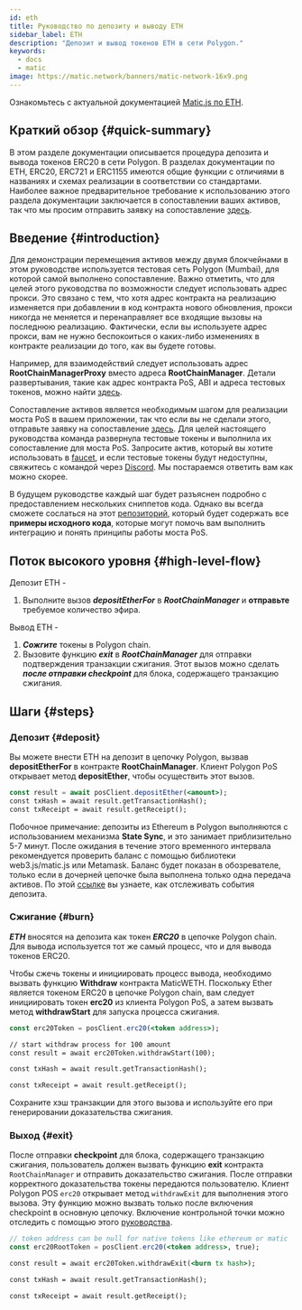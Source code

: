 ```yaml
---
id: eth
title: Руководство по депозиту и выводу ETH
sidebar_label: ETH
description: "Депозит и вывод токенов ETH в сети Polygon."
keywords:
  - docs
  - matic
image: https://matic.network/banners/matic-network-16x9.png
---
```


Ознакомьтесь с актуальной документацией [Matic.js по ETH](https://maticnetwork.github.io/matic.js/docs/pos/deposit-ether/).

## Краткий обзор {#quick-summary}

В этом разделе документации описывается процедура депозита и вывода токенов ERC20 в сети Polygon. В разделах документации по ETH, ERC20, ERC721 и ERC1155 имеются общие функции с отличиями в названиях и схемах реализации в соответствии со стандартами. Наиболее важное предварительное требование к использованию этого раздела документации заключается в сопоставлении ваших активов, так что мы просим отправить заявку на сопоставление [здесь](https://docs.polygon.technology/docs/develop/ethereum-polygon/submit-mapping-request/).

## Введение {#introduction}

Для демонстрации перемещения активов между двумя блокчейнами в этом руководстве используется тестовая сеть Polygon (Mumbai), для которой самой выполнено сопоставление. Важно отметить, что для целей этого руководства по возможности следует использовать адрес прокси. Это связано с тем, что хотя адрес контракта на реализацию изменяется при добавлении в код контракта нового обновления, прокси никогда не меняется и перенаправляет все входящие вызовы на последнюю реализацию. Фактически, если вы используете адрес прокси, вам не нужно беспокоиться о каких-либо изменениях в контракте реализации до того, как вы будете готовы.

Например, для взаимодействий следует использовать адрес **RootChainManagerProxy** вместо адреса **RootChainManager**. Детали развертывания, такие как адрес контракта PoS, ABI и адреса тестовых токенов, можно найти [здесь](https://docs.polygon.technology/docs/develop/ethereum-polygon/pos/deployment/).

Сопоставление активов является необходимым шагом для реализации моста PoS в вашем приложении, так что если вы не сделали этого, отправьте заявку на сопоставление [здесь](https://docs.polygon.technology/docs/develop/ethereum-polygon/submit-mapping-request/). Для целей настоящего руководства команда развернула тестовые токены и выполнила их сопоставление для моста PoS. Запросите актив, который вы хотите использовать в [faucet](https://faucet.polygon.technology/), и если тестовые токены будут недоступны, свяжитесь с командой через [Discord](https://discord.com/invite/0xPolygon). Мы постараемся ответить вам как можно скорее.

В будущем руководстве каждый шаг будет разъяснен подробно с предоставлением нескольких сниппетов кода. Однако вы всегда сможете сослаться на этот [репозиторий](https://github.com/maticnetwork/matic.js/tree/master/examples), который будет содержать все **примеры исходного кода**, которые могут помочь вам выполнить интеграцию и понять принципы работы моста PoS.

## Поток высокого уровня {#high-level-flow}

Депозит ETH -

1. Выполните вызов **_depositEtherFor_** в **_RootChainManager_** и **отправьте** требуемое количество эфира.

Вывод ETH -

1. **_Сожгите_** токены в Polygon chain.
2. Вызовите функцию **_exit_** в **_RootChainManager_** для отправки подтверждения транзакции сжигания. Этот вызов можно сделать **_после отправки checkpoint_** для блока, содержащего транзакцию сжигания.

## Шаги {#steps}

### Депозит {#deposit}

Вы можете внести ETH на депозит в цепочку Polygon, вызвав **depositEtherFor** в контракте **RootChainManager**. Клиент Polygon PoS открывает метод **depositEther**, чтобы осуществить этот вызов.

```jsx
const result = await posClient.depositEther(<amount>);
const txHash = await result.getTransactionHash();
const txReceipt = await result.getReceipt();
```

Побочное примечание: депозиты из Ethereum в Polygon выполняются с использованием механизма **State Sync**, и это занимает приблизительно 5-7 минут. После ожидания в течение этого временного интервала рекомендуется проверить баланс с помощью библиотеки web3.js/matic.js или Metamask. Баланс будет показан в обозревателе, только если в дочерней цепочке была выполнена только одна передача активов. По этой [ссылке](https://docs.polygon.technology/docs/develop/ethereum-polygon/pos/deposit-withdraw-event-pos/) вы узнаете, как отслеживать события депозита.

### Сжигание {#burn}

**_ETH_** вносятся на депозита как токен **_ERC20_** в цепочке Polygon chain. Для вывода используется тот же самый процесс, что и для вывода токенов ERC20.

Чтобы сжечь токены и инициировать процесс вывода, необходимо вызвать функцию **Withdraw** контракта MaticWETH. Поскольку Ether является токеном ERC20 в цепочке Polygon chain, вам следует инициировать токен **erc20** из клиента Polygon PoS, а затем вызвать метод **withdrawStart** для запуска процесса сжигания.

```jsx
const erc20Token = posClient.erc20(<token address>);

// start withdraw process for 100 amount
const result = await erc20Token.withdrawStart(100);

const txHash = await result.getTransactionHash();

const txReceipt = await result.getReceipt();

```

Сохраните хэш транзакции для этого вызова и используйте его при генерировании доказательства сжигания.

### Выход {#exit}


После отправки **checkpoint** для блока, содержащего транзакцию сжигания, пользователь должен вызвать функцию **exit** контракта `RootChainManager` и отправить доказательство сжигания. После отправки корректного доказательства токены передаются пользователю. Клиент Polygon POS `erc20` открывает метод `withdrawExit` для выполнения этого вызова. Эту функцию можно вызвать только после включения checkpoint в основную цепочку. Включение контрольной точки можно отследить с помощью этого [руководства](/docs/develop/ethereum-polygon/pos/deposit-withdraw-event-pos#checkpoint-events).


```jsx
// token address can be null for native tokens like ethereum or matic
const erc20RootToken = posClient.erc20(<token address>, true);

const result = await erc20Token.withdrawExit(<burn tx hash>);

const txHash = await result.getTransactionHash();

const txReceipt = await result.getReceipt();

```
